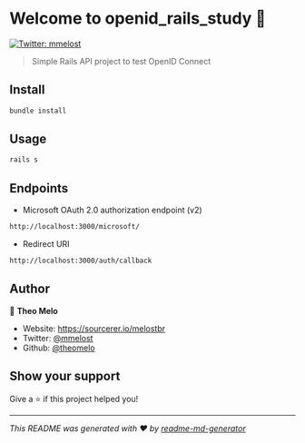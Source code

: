 # Welcome to openid_rails_study 👋
[![Twitter: mmelost](https://img.shields.io/twitter/follow/mmelost.svg?style=social)](https://twitter.com/mmelost)

> Simple Rails API project to test OpenID Connect

## Install

```sh
bundle install
```

## Usage

```sh
rails s
```

## Endpoints

- Microsoft OAuth 2.0 authorization endpoint (v2)
```sh
http://localhost:3000/microsoft/
```
- Redirect URI
```sh
http://localhost:3000/auth/callback
```

## Author

👤 **Theo Melo**

* Website: https://sourcerer.io/melostbr
* Twitter: [@mmelost](https://twitter.com/mmelost)
* Github: [@theomelo](https://github.com/theomelo)

## Show your support

Give a ⭐️ if this project helped you!


***
_This README was generated with ❤️ by [readme-md-generator](https://github.com/kefranabg/readme-md-generator)_
